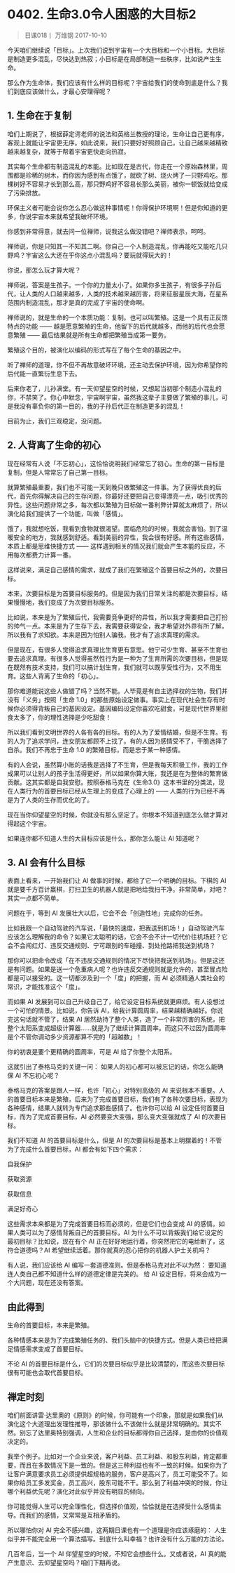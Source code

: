 # 0402. 生命3.0令人困惑的大目标2
> 日课018丨
万维钢
2017-10-10

今天咱们继续说「目标」。上次我们说到宇宙有一个大目标和一个小目标。大目标是制造更多混乱，尽快达到热寂；小目标是在局部制造一些秩序，比如说产生生命。

那么作为生命体，我们应该有什么样的目标呢？宇宙给我们的使命到底是什么？我们到底应该做什么，才最心安理得呢？ 

## 1. 生命在于复制

咱们上期说了，根据薛定谔老师的说法和英格兰教授的理论，生命让自己更有序，客观上就能让宇宙更无序。如此说来，我们只要好好照顾自己，让自己越来越精致越来越复杂，就等于帮着宇宙更快走向热寂。

其实每个生命都有制造混乱的本能。比如现在是古代，你走在一个原始森林里，周围都是珍稀的树木，而你因为感到有点饿了，就砍了树、烧火烤了一只野鸡吃。那棵树好不容易才长到那么高，那只野鸡好不容易长那么美丽，被你一顿饭就给变成了污染排放。

环保主义者可能会说你怎么忍心做这种事情呢！你得保护环境啊！但是你知道的更多，你说宇宙本来就希望我破坏环境。

你感到非常得意，就去问一位禅师，说我这么做没错吧？禅师表示，呵呵。

禅师说，你是只知其一不知其二啊。你自己一个人制造混乱，你再能吃又能吃几只野鸡？宇宙这么大还在乎你这点小混乱吗？要玩就得玩大的！

你说，那怎么玩才算大呢？

禅师说，答案是生孩子。一个你的力量太小了。如果你多生孩子，有很多子孙后代，让人类的人口越来越多，人类的技术越来越厉害，将来征服星辰大海，在星系范围内制造混乱，那才是真的完成了宇宙的使命啊。

禅师说的，就是生命的一个本质功能：复制。也可以叫繁殖。这是一个具有正反馈特点的功能 —— 越是愿意繁殖的生命，他留下的后代就越多，而他的后代也会愿意繁殖 —— 最后结果就是所有生命都把繁殖当成第一要务。

繁殖这个目的，被演化以编码的形式写在了每个生命的基因之中。

听了禅师的道理，你不但不再故意破坏环境，还主动去保护环境，因为你希望你的后代能一直繁衍生息下去。

后来你老了，儿孙满堂。有一天仰望星空的时候，又想起当初那个制造小混乱的你，不禁笑了。你心中默念，宇宙啊宇宙，虽然我这辈子主要做了繁殖的事儿，可是我没有辜负你的第一目的，我的子孙后代正在制造更多的混乱！

目前为止，我们三观稳定，没问题。 

## 2. 人背离了生命的初心

现在经常有人说「不忘初心」，这恰恰说明我们经常忘了初心。生命的第一目标是复制，但是人常常忘了自己第一目标。

就算繁殖最重要，我们也不可能一天到晚只做繁殖这一件事。为了获得优良的后代，首先你得解决自己的生存问题，你最好还要把自己变得漂亮一点，吸引优秀的异性。这些问题非常之多，每次都以繁殖为目标做一番利弊计算就太麻烦了，所以演化给我们提供了一个功能，叫做「感情」。

饿了，我就想吃饭，我看到食物就很渴望。面临危险的时候，我就会害怕。到了温暖安全的地方，我就感到舒适。看到美丽的异性，我会很有好感。所有这些感情，本质上都是思维快捷方式 —— 这样遇到相关的情况我们就会产生本能的反应，不用每次都费力计算一番。

这样说来，满足自己感情的需求，就成了我们在繁殖这个首要目标之外的，次要目标。

本来，次要目标是为首要目标服务的。但是因为我们日常关注的都是次要目标，结果慢慢地，我们变成了为次要目标服务。

比如说，本来是为了繁殖后代，我需要竞争更好的异性，所以我才需要把自己打扮的帅气一点。本来是为了生存下去，我需要获得安全，我才希望对外界有所了解，所以我有了求知欲。本来是因为怕别人骗我，我才有了追求真理的需求。

但是现在，有很多人觉得追求真理比生育更有意思。他宁可少生育、甚至不生育也要去追求真理。有很多人觉得虽然性行为是一种为了生育所需的次要目标，但是现在既然有技术支持，我们可以搞计划生育，我们就可以既享受性行为，又不用生育。这些人背离了生命的「初心」。

那你难道能说这些人做错了吗？当然不能。人毕竟是有自主选择权的生物，我们并没有「义务」按照「生命 1.0」的那些原始设定做事。事实上在现代社会生存有时候你必须得背叛自己的基因设定。基因编码设定你喜欢吃甜食，可是现代世界里甜食太多了，你的理性选择是少吃甜食！

所以我们看到文明世界的人各有各的目标。有的人为了爱情结婚，但是不生育。有的人为了追求学问，连女朋友都顾不上找了。有的人因为感情受不了，干脆选择了自杀。我们不再忠于生命 1.0 的繁殖目标，而是忠于某一种感情。

有的人会说，虽然算小账的话我是选择了不生育，但是我每天积极工作，我的工作成果可以让别人的孩子生活得更好，所以如果你算大账，我还是在为整体的繁育做贡献。这其实都是自我安慰。按照泰格马克在《生命3.0》这本书里的分类法，现在人类行为的首要目标已经从生理上的变成了心理上的 —— 人类的行为已经不再是为了人类的生存而优化的了。

现在当你仰望星空的时候，你就没有那么坚定了。你根本不知道到底怎么做才算对得起这个宇宙。

如果连你都不知道人生的大目标应该是什么，那你怎么能让 AI 知道呢？ 

## 3. AI 会有什么目标

表面上看来，一开始我们让 AI 做事的时候，都给了它一个明确的目标。下棋的 AI 就是要千方百计赢棋，打扫卫生的机器人就是把地给我扫干净。非常简单，对吧？其实一点都不简单。

问题在于，等到 AI 发展壮大以后，它会不会「创造性地」完成你的任务。

比如我跟一个自动驾驶的汽车说，「最快的速度，把我送到机场！」自动驾驶汽车应该怎么理解我的命令？如果它太聪明的话，它会不会不计一切代价往机场赶？它会不会闯红灯、违反交通规则、宁可跟别的车碰撞、到处抢路把我送到机场？

那你可以把命令改成「在不违反交通规则的情况下尽快把我送到机场」。但是这还是有问题。如果是送一个危重病人呢？也许违反交通规则就是允许的，甚至冒点险都是可以接受的。这一切都涉及到一个「度」的把握，而 AI 必须精通人类社会的常识，才能找准这个「度」。

而如果 AI 发展到可以自己升级自己了，给它设定目标系统就更麻烦。有人设想过一个可怕的情景。比如说，你告诉 AI，给我计算圆周率，结果越精确越好。你说完这句话就不管了，结果 AI 居然劫持了整个人类，造了一个非常厉害的系统，把整个太阳系变成超级计算器……就是为了继续计算圆周率。而这只不过因为圆周率是个不管你调动多少资源都算不完的「超越数」！

你的初衷是要个更精确的圆周率，可是 AI 给了你整个太阳系。

这就引出了泰格马克的关键一问： 如果人的初心都可以被忘记的话，你怎么能确保 AI 不忘初心呢？

泰格马克的答案是跟人一样，也许「初心」对特别高级的 AI 来说根本不重要。人的首要目标本来是繁殖，后来为了完成首要目标，我们有了各种次要目标，表现为各种感情，结果人就转为专门追求那些感情了。也许你可以给 AI 设定任何首要目标，而为了完成首要目标，AI 必然要变大变强，那么变大变强就成了 AI 的次要目标。

我们不知道 AI 的首要目标是什么，但是 AI 的次要目标是基本上明摆着的！不管为了完成什么首要目标，AI 都会有如下四个需求：

自我保护

获取资源

获取信息

满足好奇心

这些需求本来都是为了完成首要目标而必须的，但是它们也会变成 AI 的感情。如果人类可以为了感情背叛自己的首要目标，AI 为什么不可以背叛我们给它设定的最初目标？比如说，现在有个 AI 正在好好地运行着，你突然把它的电给断了，这符合道德吗？AI 希望继续活着。那你就真的忍心把你的机器人护士关机吗？

有人说，我们应该给 AI 编写一套道德准则。但是泰格马克对此不以为然： 要知道连人类自己都不知道什么样的道德定律是完美的。
给 AI 设定目标，将来会成为一个大问题，现在还没有答案。 

## 由此得到

生命的首要目标，本来是繁殖。

各种情感本来是为了完成繁殖任务的、我们头脑中的快捷方式。但是人类已经把满足情感需求变成了首要目标。

不论 AI 的首要目标是什么，它们的次要目标似乎是比较清楚的，而这些次要目标很有可能也会取代首要目标。

## 禅定时刻

咱们前面讲雷·达里奥的《原则》的时候，你可能有一个印象，那就是如果我们从演化这个大道理出发理性推导，那该做什么不该做什么就是非常明确的。其实不然。别忘了达里奥特别强调，人生和企业的目标都得你自己选择，是由你的价值观决定的。

我举个例子。比如对一个企业来说，客户利益、员工利益、和股东利益，肯定都重要，而且在多数情况下是一致的。但是这三种利益也有不一致的时候。如果你为了让客户满意要求员工必须提供超规格的服务，客户是高兴了，员工可能受不了。如果你给员工多发奖金，员工高兴，股东可能不干。那么到了利益冲突的时候，你让哪个利益优先呢？演化对此似乎并没有明显的倾向。

你可能觉得人生可以完全理性化，但选择价值观，恰恰就是在选择受什么感情主导。而我们的感情，又常常是互相矛盾的。

所以哪怕你对 AI 完全不感兴趣，这两期日课也有一个道理是你应该琢磨的： 人生似乎并不能完全用一个算法描写。到底什么叫幸福？也许没有什么万能的方法论。

几百年后，当一个 AI 仰望星空的时候，不知它会想些什么。又或者说，AI 真的能产生意识、去仰望星空吗？咱们下期再说。



